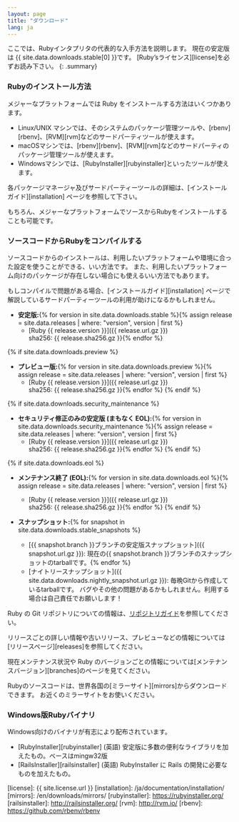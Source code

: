 ```yaml
---
layout: page
title: "ダウンロード"
lang: ja
---
```


ここでは、Rubyインタプリタの代表的な入手方法を説明します。
現在の安定版は {{ site.data.downloads.stable[0] }}です。
[Ruby’sライセンス][license]を必ずお読み下さい。
{: .summary}

### Rubyのインストール方法

メジャーなプラットフォームでは Ruby をインストールする方法はいくつかあります。

* Linux/UNIX マシンでは、そのシステムのパッケージ管理ツールや、[rbenv][rbenv]、[RVM][rvm]などのサードパーティツールが使えます。
* macOSマシンでは、[rbenv][rbenv]、[RVM][rvm]などのサードパーティのパッケージ管理ツールが使えます。
* Windowsマシンでは、[RubyInstaller][rubyinstaller]といったツールが使えます。

各パッケージマネージャ及びサードパーティーツールの詳細は、[インストールガイド][installation] ページを参照して下さい。

もちろん、メジャーなプラットフォームでソースからRubyをインストールすることも可能です。

### ソースコードからRubyをコンパイルする

ソースコードからのインストールは、利用したいプラットフォームや環境に合った設定を使うことができる、いい方法です。
また、利用したいプラットフォーム向けのパッケージが存在しない場合にも使えるいい方法でもあります。

もしコンパイルで問題がある場合、[インストールガイド][installation] ページで解説しているサードパーティーツールの利用が助けになるかもしれません。

* **安定版:**{% for version in site.data.downloads.stable %}{% assign release = site.data.releases | where: "version", version | first %}
  * [Ruby {{ release.version }}]({{ release.url.gz }})<br>
    sha256: {{ release.sha256.gz }}{% endfor %}

{% if site.data.downloads.preview %}
* **プレビュー版:**{% for version in site.data.downloads.preview %}{% assign release = site.data.releases | where: "version", version | first %}
  * [Ruby {{ release.version }}]({{ release.url.gz }})<br>
    sha256: {{ release.sha256.gz }}{% endfor %}
{% endif %}

{% if site.data.downloads.security_maintenance %}
* **セキュリティ修正のみの安定版 (まもなく EOL):**{% for version in site.data.downloads.security_maintenance %}{% assign release = site.data.releases | where: "version", version | first %}
  * [Ruby {{ release.version }}]({{ release.url.gz }})<br>
    sha256: {{ release.sha256.gz }}{% endfor %}
{% endif %}

{% if site.data.downloads.eol %}
* **メンテナンス終了 (EOL):**{% for version in site.data.downloads.eol %}{% assign release = site.data.releases | where: "version", version | first %}
  * [Ruby {{ release.version }}]({{ release.url.gz }})<br>
    sha256: {{ release.sha256.gz }}{% endfor %}
{% endif %}

* **スナップショット:**{% for snapshot in site.data.downloads.stable_snapshots %}
  * [{{ snapshot.branch }}ブランチの安定版スナップショット]({{ snapshot.url.gz }}):
    現在の{{ snapshot.branch }}ブランチのスナップショットのtarballです。{% endfor %}
  * [ナイトリースナップショット]({{ site.data.downloads.nightly_snapshot.url.gz }}):
    毎晩Gitから作成しているtarballです。
    バグやその他の問題があるかもしれません。利用する場合は自己責任でお願いします！

Ruby の Git リポジトリについての情報は、[リポジトリガイド](/ja/documentation/repository-guide)を参照してください。

リリースごとの詳しい情報や古いリリース、プレビューなどの情報については[リリースページ][releases]を参照してください。

現在メンテナンス状況や Ruby のバージョンごとの情報については[メンテナンスバージョン][branches]のページを見てください。

Rubyのソースコードは、世界各国の[ミラーサイト][mirrors]からダウンロードできます。
お近くのミラーサイトをお使いください。

### Windows版Rubyバイナリ

Windows向けのバイナリが有志により配布されています。

* [RubyInstaller][rubyinstaller] (英語)
  安定版に多数の便利なライブラリを加えたもの。ベースはmingw32版
* [RailsInstaller][railsinstaller] (英語)
  RubyInstaller に Rails の開発に必要なものを加えたもの。

[license]: {{ site.license.url }}
[installation]: /ja/documentation/installation/
[mirrors]: /en/downloads/mirrors/
[rubyinstaller]: https://rubyinstaller.org/
[railsinstaller]: http://railsinstaller.org/
[rvm]: http://rvm.io/
[rbenv]: https://github.com/rbenv/rbenv
